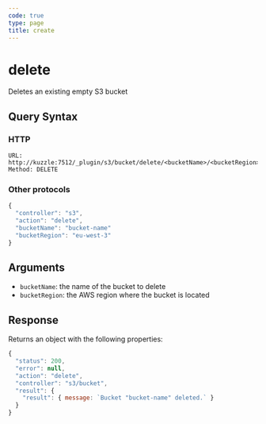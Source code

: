 ```yaml
---
code: true
type: page
title: create
---
```


# delete

Deletes an existing empty S3 bucket

## Query Syntax

### HTTP

```http
URL: http://kuzzle:7512/_plugin/s3/bucket/delete/<bucketName>/<bucketRegion>
Method: DELETE
```

### Other protocols 

```js
{
  "controller": "s3",
  "action": "delete",
  "bucketName": "bucket-name"
  "bucketRegion": "eu-west-3"
}
```

## Arguments

- `bucketName`: the name of the bucket to delete
- `bucketRegion`: the AWS region where the bucket is located

## Response

Returns an object with the following properties:

```js
{
  "status": 200,
  "error": null,
  "action": "delete",
  "controller": "s3/bucket",
  "result": {
    "result": { message: `Bucket "bucket-name" deleted.` }
  }
}
```
